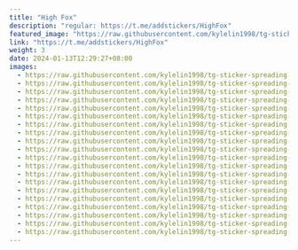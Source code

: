 ```yaml
---
title: "High Fox"
description: "regular: https://t.me/addstickers/HighFox"
featured_image: "https://raw.githubusercontent.com/kylelin1998/tg-sticker-spreading-worldwide-images/main/img/ad92cb1d-b64e-4d52-bc83-7e393a95ad4b.jpg"
link: "https://t.me/addstickers/HighFox"
weight: 3
date: 2024-01-13T12:29:27+08:00
images:
  - https://raw.githubusercontent.com/kylelin1998/tg-sticker-spreading-worldwide-images/main/img/ad92cb1d-b64e-4d52-bc83-7e393a95ad4b.jpg
  - https://raw.githubusercontent.com/kylelin1998/tg-sticker-spreading-worldwide-images/main/img/752a85b5-ab48-46da-8a61-6804aa77b205.jpg
  - https://raw.githubusercontent.com/kylelin1998/tg-sticker-spreading-worldwide-images/main/img/a67f445e-4ead-4e5e-a7a4-2aed849323a6.jpg
  - https://raw.githubusercontent.com/kylelin1998/tg-sticker-spreading-worldwide-images/main/img/e4e3f90f-57ad-4d82-8d55-3e54c75e34a0.jpg
  - https://raw.githubusercontent.com/kylelin1998/tg-sticker-spreading-worldwide-images/main/img/779c9dc2-d374-4515-86da-532b5b7b0d28.jpg
  - https://raw.githubusercontent.com/kylelin1998/tg-sticker-spreading-worldwide-images/main/img/34f7327f-efbf-434e-8ae4-e2aec72298e6.jpg
  - https://raw.githubusercontent.com/kylelin1998/tg-sticker-spreading-worldwide-images/main/img/2a86a297-1605-4d7b-88ea-0ada40b84336.jpg
  - https://raw.githubusercontent.com/kylelin1998/tg-sticker-spreading-worldwide-images/main/img/f824d985-9b1f-4739-8bda-63e32343e695.jpg
  - https://raw.githubusercontent.com/kylelin1998/tg-sticker-spreading-worldwide-images/main/img/3bce04ce-b687-492d-93e5-74047e29e375.jpg
  - https://raw.githubusercontent.com/kylelin1998/tg-sticker-spreading-worldwide-images/main/img/5d957764-bd0f-4456-a201-f171ba7d9af6.jpg
  - https://raw.githubusercontent.com/kylelin1998/tg-sticker-spreading-worldwide-images/main/img/9ef4feb7-6a51-40d9-8902-d65584d1b0d4.jpg
  - https://raw.githubusercontent.com/kylelin1998/tg-sticker-spreading-worldwide-images/main/img/b4a77048-9161-425a-8d14-b9965c633a6e.jpg
  - https://raw.githubusercontent.com/kylelin1998/tg-sticker-spreading-worldwide-images/main/img/cb88c0b2-83cf-4d1a-9720-b6e6de96bc7e.jpg
  - https://raw.githubusercontent.com/kylelin1998/tg-sticker-spreading-worldwide-images/main/img/e0e96a0a-b94d-405d-a242-3261f3d13ee8.jpg
  - https://raw.githubusercontent.com/kylelin1998/tg-sticker-spreading-worldwide-images/main/img/6b28cad5-4768-47b8-bdcd-8fef767117fd.jpg
  - https://raw.githubusercontent.com/kylelin1998/tg-sticker-spreading-worldwide-images/main/img/d9a968a5-a70c-4ffb-b507-56de749a743c.jpg
  - https://raw.githubusercontent.com/kylelin1998/tg-sticker-spreading-worldwide-images/main/img/4b21db65-f298-4c15-89da-34e3963cfc07.jpg
  - https://raw.githubusercontent.com/kylelin1998/tg-sticker-spreading-worldwide-images/main/img/e222e21f-7e6d-4bd3-b07a-f69022ed80b6.jpg
  - https://raw.githubusercontent.com/kylelin1998/tg-sticker-spreading-worldwide-images/main/img/3f905f1e-3a5c-4b11-880b-68c4b74cdef0.jpg
  - https://raw.githubusercontent.com/kylelin1998/tg-sticker-spreading-worldwide-images/main/img/d862c19b-e4dc-4075-9b9f-c221e0d1fae8.jpg
---
```

